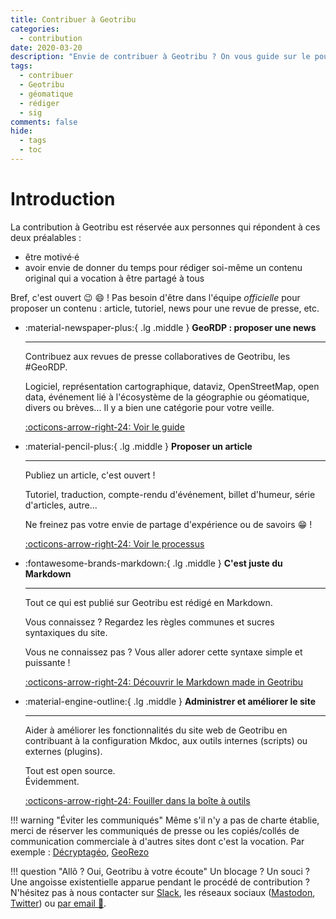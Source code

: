 ```yaml
---
title: Contribuer à Geotribu
categories:
  - contribution
date: 2020-03-20
description: "Envie de contribuer à Geotribu ? On vous guide sur le pourquoi du comment."
tags:
  - contribuer
  - Geotribu
  - géomatique
  - rédiger
  - sig
comments: false
hide:
  - tags
  - toc
---
```


# Introduction

La contribution à Geotribu est réservée aux personnes qui répondent à ces deux préalables :

- être motivé·é
- avoir envie de donner du temps pour rédiger soi-même un contenu original qui a vocation à être partagé à tous

Bref, c'est ouvert :wink: :smile: ! Pas besoin d'être dans l'équipe _officielle_ pour proposer un contenu : article, tutoriel, news pour une revue de presse, etc.

<!-- markdownlint-disable MD033 -->
<div class="grid cards" markdown>

- :material-newspaper-plus:{ .lg .middle } __GeoRDP : proposer une news__

    ----

    Contribuez aux revues de presse collaboratives de Geotribu, les #GeoRDP.

    Logiciel, représentation cartographique, dataviz, OpenStreetMap, open data, événement lié à l'écosystème de la géographie ou géomatique, divers ou brèves... Il y a bien une catégorie pour votre veille.

    [:octicons-arrow-right-24: Voir le guide](rdp/add_news.md)

- :material-pencil-plus:{ .lg .middle } __Proposer un article__

    ----

    Publiez un article, c'est ouvert !

    Tutoriel, traduction, compte-rendu d'événement, billet d'humeur, série d'articles, autre...  

    Ne freinez pas votre envie de partage d'expérience ou de savoirs :grin: !

    [:octicons-arrow-right-24: Voir le processus](articles/workflow.md)

- :fontawesome-brands-markdown:{ .lg .middle } __C'est juste du Markdown__

    ----

    Tout ce qui est publié sur Geotribu est rédigé en Markdown.

    Vous connaissez ? Regardez les règles communes et sucres syntaxiques du site.

    Vous ne connaissez pas ? Vous aller adorer cette syntaxe simple et puissante !

    [:octicons-arrow-right-24: Découvrir le Markdown made in Geotribu](guides/markdown_basics.md)

- :material-engine-outline:{ .lg .middle } __Administrer et améliorer le site__

    ----

    Aider à améliorer les fonctionnalités du site web de Geotribu en contribuant à la configuration Mkdoc, aux outils internes (scripts) ou externes (plugins).

    Tout est open source.  
    Évidemment.

    [:octicons-arrow-right-24: Fouiller dans la boîte à outils](internal/generer_les_sites_web_geotribu.md)

</div>

<!-- markdownlint-enable MD033 -->

!!! warning "Éviter les communiqués"
    Même s'il n'y a pas de charte établie, merci de réserver les communiqués de presse ou les copiés/collés de communication commerciale à d'autres sites dont c'est la vocation. Par exemple : [Décryptagéo](https://decryptageo.fr/), [GeoRezo](https://georezo.net/forum/viewforum.php?id=14)

!!! question "Allô ? Oui, Geotribu à votre écoute"
    Un blocage ? Un souci ? Une angoisse existentielle apparue pendant le procédé de contribution ?
    N'hésitez pas à nous contacter sur [Slack](https://geotribu.slack.com/), les réseaux sociaux ([Mastodon](https://mapstodon.space/@geotribu), [Twitter](https://twitter.com/geotribu)) ou [par email :email:](mailto:geotribu@gmail.com).
